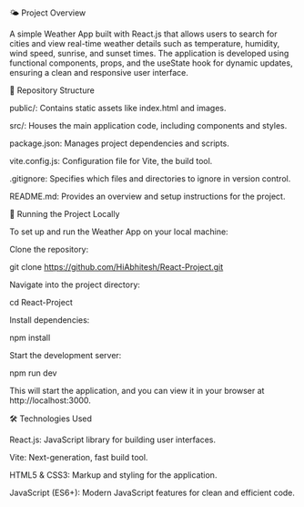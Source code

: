 🌤️ Project Overview

A simple Weather App built with React.js that allows users to search for cities and view real-time weather details such as temperature, humidity, wind speed, sunrise, and sunset times. The application is developed using functional components, props, and the useState hook for dynamic updates, ensuring a clean and responsive user interface.

📂 Repository Structure

public/: Contains static assets like index.html and images.

src/: Houses the main application code, including components and styles.

package.json: Manages project dependencies and scripts.

vite.config.js: Configuration file for Vite, the build tool.

.gitignore: Specifies which files and directories to ignore in version control.

README.md: Provides an overview and setup instructions for the project.

🚀 Running the Project Locally

To set up and run the Weather App on your local machine:

Clone the repository:

git clone https://github.com/HiAbhitesh/React-Project.git


Navigate into the project directory:

cd React-Project


Install dependencies:

npm install


Start the development server:

npm run dev


This will start the application, and you can view it in your browser at http://localhost:3000.

🛠️ Technologies Used

React.js: JavaScript library for building user interfaces.

Vite: Next-generation, fast build tool.

HTML5 & CSS3: Markup and styling for the application.

JavaScript (ES6+): Modern JavaScript features for clean and efficient code.
